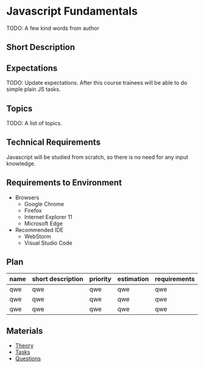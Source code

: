 # Javascript Fundamentals

TODO: A few kind words from author

## Short Description

## Expectations

TODO: Update expectations.
After this course trainees will be able to do simple plain JS tasks.

## Topics

TODO: A list of topics.

## Technical Requirements

Javascript will be studied from scratch, so there is no need for any
input knowledge.

## Requirements to Environment

* Browsers
  * Google Chrome
  * Firefox
  * Internet Explorer 11
  * Microsoft Edge
* Recommended IDE
  * WebStorm
  * Visual Studio Code


## Plan

| name | short description | priority | estimation | requirements |
|------|-------------------|----------|------------|--------------|
| qwe  | qwe               | qwe      | qwe        | qwe          |
| qwe  | qwe               | qwe      | qwe        | qwe          |
| qwe  | qwe               | qwe      | qwe        | qwe          |

## Materials

- [Theory](./theory/readme.md)
- [Tasks](./tasks/readme.md)
- [Questions](./questions/readme.md)


